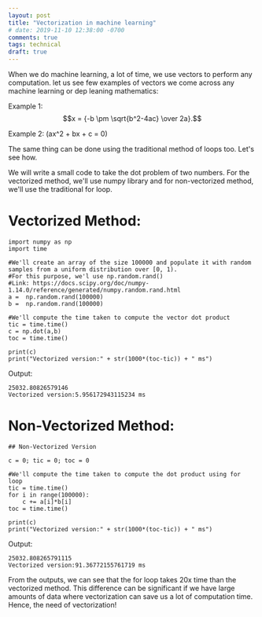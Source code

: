 ```yaml
---
layout: post
title: "Vectorization in machine learning"
# date: 2019-11-10 12:38:00 -0700
comments: true
tags: technical
draft: true
---
```


When we do machine learning, a lot of time, we use vectors to perform any computation. let us see few examples of vectors we come across any machine learning or dep leaning mathematics:


Example 1: $$x = {-b \pm \sqrt{b^2-4ac} \over 2a}.$$

Example 2: \(ax^2 + bx + c = 0\)

The same thing can be done using the traditional method of loops too. Let's see how.

We will write a small code to take the dot problem of two numbers. For the vectorized method, we'll use numpy library and for non-vectorized method, we'll use the traditional for loop.

# Vectorized Method:

```
import numpy as np
import time

#We'll create an array of the size 100000 and populate it with random samples from a uniform distribution over [0, 1).
#For this purpose, we'l use np.random.rand()
#Link: https://docs.scipy.org/doc/numpy-1.14.0/reference/generated/numpy.random.rand.html
a =  np.random.rand(100000)
b =  np.random.rand(100000)

#We'll compute the time taken to compute the vector dot product
tic = time.time()
c = np.dot(a,b)
toc = time.time()

print(c)
print("Vectorized version:" + str(1000*(toc-tic)) + " ms")
```

Output:
```
25032.80826579146
Vectorized version:5.956172943115234 ms
```

# Non-Vectorized Method:

```
## Non-Vectorized Version

c = 0; tic = 0; toc = 0

#We'll compute the time taken to compute the dot product using for loop
tic = time.time()
for i in range(100000):
    c += a[i]*b[i]
toc = time.time()

print(c)
print("Vectorized version:" + str(1000*(toc-tic)) + " ms")
```
Output:
```
25032.808265791115
Vectorized version:91.36772155761719 ms
```
From the outputs, we can see that the for loop takes 20x time than the vectorized method. This difference can be significant if we have large amounts of data where vectorization can save us a lot of computation time. Hence, the need of vectorization!